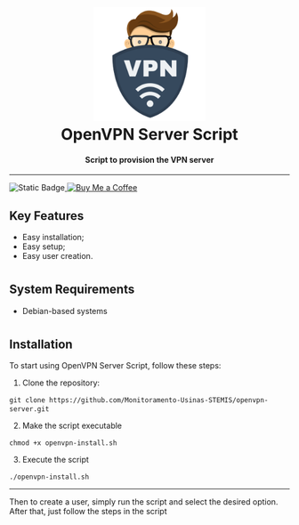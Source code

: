 <h1 align="center">
  <br>
  <img src="vpn.png" width="200">
  <br>
  OpenVPN Server Script
  <br>
</h1>

<h4 align="center"> Script to provision the VPN server </h4>

---


![Static Badge](https://img.shields.io/badge/Bash-5.1.16-green)[ ![Buy Me a Coffee](https://img.shields.io/badge/Donate-Buy%20Me%20a%20Coffee-orange.svg)](https://www.buymeacoffee.com/joaopedrohagen)



## Key Features

* Easy installation;
* Easy setup;
* Easy user creation.

#

## System Requirements

* Debian-based systems

#

## Installation

To start using OpenVPN Server Script, follow these steps:


1. Clone the repository:
```shell
git clone https://github.com/Monitoramento-Usinas-STEMIS/openvpn-server.git
```

2. Make the script executable
```shell
chmod +x openvpn-install.sh
```

3. Execute the script
```shell
./openvpn-install.sh
```

---
Then to create a user, simply run the script and select the desired option. After that, just follow the steps in the script
